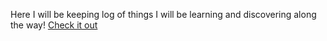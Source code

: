 

<link rel="stylesheet" href="{{ site.github.url }}/assets/css/all.css">
<p class="test"> Here I will be keeping log of things I will be learning and discovering along the way! 
<a href="https://mycnvs.blogspot.ca/"> Check it out </a>




</p>
